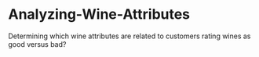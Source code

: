 # Analyzing-Wine-Attributes
Determining which wine attributes are related to customers rating wines as good versus bad?
